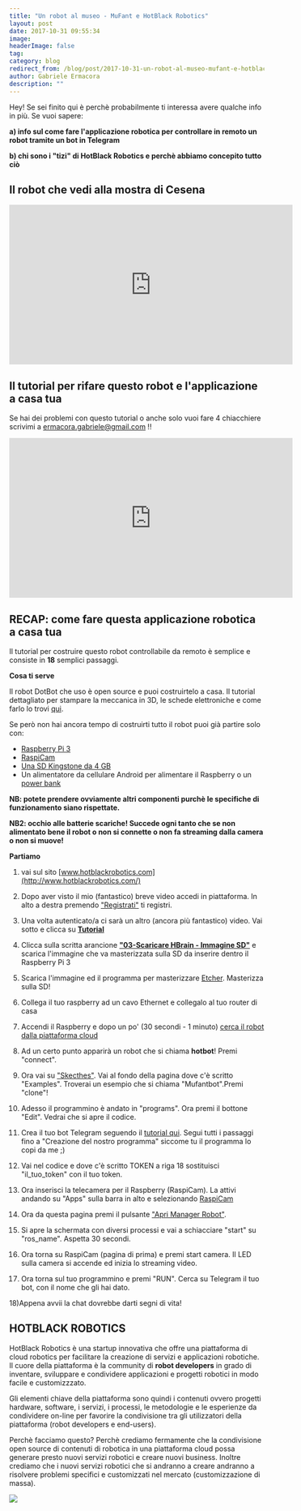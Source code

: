 ```yaml
---
title: "Un robot al museo - MuFant e HotBlack Robotics"
layout: post
date: 2017-10-31 09:55:34
image: 
headerImage: false
tag: 
category: blog
redirect_from: /blog/post/2017-10-31-un-robot-al-museo-mufant-e-hotblack-robotics
author: Gabriele Ermacora
description: ""
---
```


Hey! Se sei finito qui è perchè probabilmente ti interessa avere qualche info in più. Se vuoi sapere:

**a) info sul come fare l'applicazione robotica per controllare in remoto un robot tramite un bot in Telegram**

**b) chi sono i "tizi" di HotBlack Robotics e perchè abbiamo concepito tutto ciò**

## Il robot che vedi alla mostra di Cesena

<iframe width="560" height="315" src="https://www.youtube.com/embed/9lyAfzyFcQQ" frameborder="0" gesture="media" allowfullscreen></iframe> 

## Il tutorial per rifare questo robot e l'applicazione a casa tua

Se hai dei problemi con questo tutorial o anche solo vuoi fare 4 chiacchiere scrivimi a ermacora.gabriele@gmail.com !!

<iframe width="560" height="315" src="https://www.youtube.com/embed/E9NX3vx4WSw" frameborder="0" gesture="media" allowfullscreen></iframe>

## RECAP: come fare questa applicazione robotica a casa tua 
Il tutorial per costruire questo robot controllabile da remoto è semplice e consiste in **18** semplici passaggi.

**Cosa ti serve**

Il robot DotBot che uso è open source e puoi costruirtelo a casa. Il tutorial dettagliato per stampare la meccanica in 3D, le schede elettroniche e come farlo lo trovi [qui](http://www.hotblackrobotics.com/blog/posts/2017-02-08-dotbot-tutorial-hardware). 

Se però non hai ancora tempo di costruirti tutto il robot puoi già partire solo con:

* [Raspberry Pi 3](https://www.raspberrypi.org/products/raspberry-pi-3-model-b/)
* [RaspiCam](https://www.raspberrypi.org/products/camera-module-v2/)
* [Una SD Kingstone da 4 GB](https://www.amazon.it/Kingston-SDC4-4GB-MicroSDHC-Adattatore/dp/B000VX6XL6)
* Un alimentatore da cellulare Android per alimentare il Raspberry o un [power bank](https://www.amazon.it/RAVPower-Caricabatterie-Tecnologia-Universale-Smartphone/dp/B00YA01MC6/ref=sr_1_13?ie=UTF8&qid=1509721259&sr=8-13&keywords=ravpower+power+bank)

**NB: potete prendere ovviamente altri componenti purchè le specifiche di funzionamento siano rispettate.**

**NB2: occhio alle batterie scariche! Succede ogni tanto che se non alimentato bene il robot o non si connette o non fa streaming dalla camera o non si muove!**


**Partiamo**

1) vai sul sito [www.hotblackrobotics.com](http://www.hotblackrobotics.com/)

2) Dopo aver visto il mio (fantastico) breve video accedi in piattaforma. In alto a destra premendo ["Registrati"](http://www.hotblackrobotics.com/register) ti registri.

3) Una volta autenticato/a ci sarà un altro (ancora più fantastico) video. Vai sotto e clicca su [**Tutorial**](http://www.hotblackrobotics.com/blog/posts/supporto-tecnico)

4) Clicca sulla scritta arancione **["03-Scaricare HBrain - Immagine SD"](http://www.hotblackrobotics.com/blog/posts/2017-03-24-immagine-sd-per-la-cloud-e-configurazione)** e scarica l'immagine che va masterizzata sulla SD da inserire dentro il Raspberry Pi 3

5) Scarica l'immagine ed il programma per masterizzare [Etcher](https://etcher.io/). Masterizza sulla SD!

6) Collega il tuo raspberry ad un cavo Ethernet e collegalo al tuo router di casa

7) Accendi il Raspberry e dopo un po' (30 secondi - 1 minuto) [cerca il robot dalla piattaforma cloud](http://www.hotblackrobotics.com/cloud/index)

8) Ad un certo punto apparirà un robot che si chiama **hotbot**! Premi "connect". 

9) Ora vai su ["Skecthes"](http://www.hotblackrobotics.com/cloud/sketch/). Vai al fondo della pagina dove c'è scritto "Examples". Troverai un esempio che si chiama "Mufantbot".Premi "clone"!

10) Adesso il programmino è andato in "programs". Ora premi il bottone "Edit". Vedrai che si apre il codice.

11) Crea il tuo bot Telegram seguendo il [tutorial qui](http://www.hotblackrobotics.com/blog/posts/2017-02-16-tutorial-sviluppiamo-un-bot-telegram-in-ros). Segui tutti i passaggi fino a "Creazione del nostro programma" siccome tu il programma lo copi da me ;)

12) Vai nel codice e dove c'è scritto TOKEN a riga 18 sostituisci "il_tuo_token" con il tuo token. 

13) Ora inserisci la telecamera per il Raspberry (RaspiCam). La attivi andando su "Apps" sulla barra in alto e selezionando [RaspiCam](http://www.hotblackrobotics.com/cloud/webgui/camera)

14) Ora da questa pagina premi il pulsante ["Apri Manager Robot"](http://192.168.0.101:9001/).

15) Si apre la schermata con diversi processi e vai a schiacciare "start" su "ros_name". Aspetta 30 secondi.

16) Ora torna su RaspiCam (pagina di prima) e premi start camera. Il LED sulla camera si accende ed inizia lo streaming video.  

17) Ora torna sul tuo programmino e premi "RUN". Cerca su Telegram il tuo bot, con il nome che gli hai dato. 

18)Appena avvii la chat dovrebbe darti segni di vita!


## HOTBLACK ROBOTICS
HotBlack Robotics è una startup innovativa che offre una piattaforma di cloud robotics per facilitare la creazione di servizi e applicazioni robotiche. Il cuore della piattaforma è la community di **robot developers** in grado di inventare, sviluppare e condividere applicazioni e progetti robotici in modo facile e customizzzato.

Gli elementi chiave della piattaforma sono quindi i contenuti ovvero progetti hardware, software, i servizi, i processi, le metodologie e le esperienze da condividere on-line per favorire la condivisione tra gli utilizzatori della piattaforma (robot developers e end-users).

Perchè facciamo questo? Perchè crediamo fermamente che la condivisione open source di contenuti di robotica in una piattaforma cloud possa generare presto nuovi servizi robotici e creare nuovi business. Inoltre crediamo che i nuovi servizi robotici che si andranno a creare andranno a risolvere problemi specifici e customizzati nel mercato (customizzazione di massa).

![](https://static1.squarespace.com/static/5805c3c003596e2f7b9dd8f1/t/586cb9eee6f2e1c533074259/1483520506614/)



